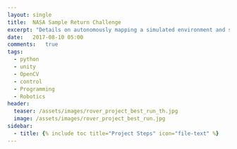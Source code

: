 ```yaml
---
layout: single
title:  NASA Sample Return Challenge
excerpt: "Details on autonomously mapping a simulated environment and searching for and collecting samples of interest"
date:   2017-08-10 05:00
comments:   true
tags: 
  - python
  - unity
  - OpenCV
  - control
  - Programming
  - Robotics
header:
  teaser: /assets/images/rover_project_best_run_th.jpg
  image: /assets/images/rover_project_best_run.jpg
sidebar:
  - title: {% include toc title="Project Steps" icon="file-text" %}
---
```


<!-- {% include toc title="Project Steps" icon="file-text" %}
 --><!-- sidebar:
  - title: "Role"
    image: /assets/images/
    image_alt: "logo"
    text: "Designer, Front-End Developer"
  - title: "Responsibilities"
    text: "Reuters try PR stupid commenters should isn't a business model" -->

## Goal
For the Udacity Robotics Nanodegree our first project was to develop the perception and control algorithms for a rover in a simulated world similar to the NASA Sample Return Challenge. We were provided an unknown environment in Unity simulation and asked to generate a map of the navigable terrain and identify samples of interest (gold rocks) from 30 FPS video stream.

Here were the requirements:

* The rover must map at least 40% of the environment with 60% fidelity (accuracy) against the ground truth. You must also find (map) the location of at least one rock sample.

I decided that if I could find and collect all 6 rock samples I would have to be over the 40% mapped, so I set off to collect all 6 rock samples. Here is my best run:

<figure>
	<a href="/assets/images/rover_project_best_run.jpg"><img src="/assets/images/rover_project_best_run.jpg"></a>
	<figcaption>The results of my best run</figcaption>
</figure>


## Solution
The first thing I did was convert the color space to HSV in order to segment out the 3 specific regions I was looking for: The samples of interest (gold rocks), the navigable terrain (sand) and the obstacles (gray and brown rocks). In order to generate a top-down map view of the area I applied a perspective transform on the camera image and then thresholded the transformed image to get the various regions of interest. In order to better detect the small rock samples after thresholding the transformed image to find the gold rock samples I dilated each image enlarging any detected gold rocks. 

<figure class="half">
    <a href="/assets/images/rover_project_example_rock1.jpg"><img src="/assets/images/rover_project_example_rock1.jpg"></a>
    <a href="/assets/images/rover_project_warped.jpg"><img src="/assets/images/rover_project_warped.jpg"></a>
    <figcaption>The segmented rock image and the three segmented images combined</figcaption>
</figure>

<figure class="half">
    <a href="/assets/images/rover_project_rock_threshed.jpg"><img src="/assets/images/rover_project_rock_threshed.jpg"></a>
    <a href="/assets/images/rover_project_color_img.jpg"><img src="/assets/images/rover_project_color_img.jpg"></a>
    <figcaption>The segmented rock image and the three segmented images combined</figcaption>
</figure>

From the navigable terrain image the pixel coordinates are converted to rover-centric coordinates. The rover-centric coordinates are used to calculate the angle and distance of each pixel from the rover to deterine which way to navigate. The rover-centric coordinates are also converted to world coordinates to update the world map.

<figure>
	<a href="/assets/images/rover_project_calc_path.jpg"><img src="/assets/images/rover_project_calc_path.jpg"></a>
	<figcaption>Calculating the optimal direction to move</figcaption>
</figure>

In order to filter the data from the rover the world coordinates are only used to update the world map if the pitch and roll of the rover are within 0.0 +/- 0.5 degrees. This is because when the rover isn't sitting flat the transformed image provides inaccurate data. Since the values returned to update the world map are used to determine percentage mapped and the fidelity of the mapping it is important to only update the map when the data is accurate.


### Rover States
With the data from the images I was able to develop a control algorithm. My control algorithm has 5 modes:  
   * **Forward**: Checks navigable angles to make sure they are over the minimum threshold, if they are then it
     checks the rover's speed. If the speed is less than the max velocity it accelerates otherwise it just 
     coasts. If the rover is in forward mode and its speed is stuck below 0.05 for more than a second then
      the rover changes its mode to turn. If the navigable angles is below the minimum threshold then the 
      enters stop mode.  
   * **Stop**: In this mode if the rover's speed isn't 0 then it brakes. If it is 0 then it sets its steering
    angle to -15 degrees and turns. I tried checking which way the average navigable angles were pointing but
    this caused it to get stuck in a corner turning back and forth.  
   * **Turn**: This mode is very similar to stop except it is called after the rover's speed is stuck at 0 when
    the rover is supposed to be moving.  
   * **Pickup**: This is a non-explicit mode that checks if there are any angles to the rocks. If there are the
    robot either stops or slows down as it navigates to the rock. In order to prevent over shooting the rock if 
    the robot is traveling fast it slams on the brakes and slowly moves to the rock.  
   * **Home**: This mode is untested but is meant to navigate the rover back to its starting place while avoiding
    obstacles.


## Accomplishments
1. Rover was able to successfully navigate around the world and pick up the rocks  
    1. Converting the image to HSV let me isolate the rock easier without false positives like I was getting using the default BGR color-space.  
    1. By eroding the detected rock I was able to make it stand out more. This allowed me to wander in the middle of the path more and still make it to the rocks.  
2. Added turn mode to get the rover unstuck when it drove into a rock. Detects when it is trying to go forward but it not making any progress successful.
3. When my rover is going fast (velocity > 0.8) It slams on the brakes and then turns to the rock in order to prevent over shooting the rock

This project gave me more experience with OpenCV, Feedback Control, Python, Object Recognition, Mapping, OOP.

Full code and description available [here](https://github.com/nick-zanobini/RoboND-Rover-Project)